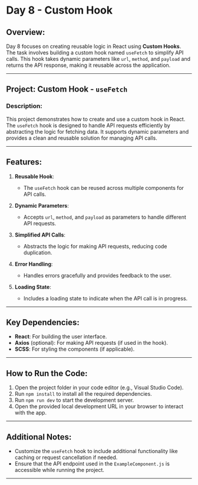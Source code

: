 # Day 8 - Custom Hook

## Overview:
Day 8 focuses on creating reusable logic in React using **Custom Hooks**. The task involves building a custom hook named `useFetch` to simplify API calls. This hook takes dynamic parameters like `url`, `method`, and `payload` and returns the API response, making it reusable across the application.

---

## Project: Custom Hook - `useFetch`

### Description:
This project demonstrates how to create and use a custom hook in React. The `useFetch` hook is designed to handle API requests efficiently by abstracting the logic for fetching data. It supports dynamic parameters and provides a clean and reusable solution for managing API calls.

---

## Features:
1. **Reusable Hook**:
   - The `useFetch` hook can be reused across multiple components for API calls.

2. **Dynamic Parameters**:
   - Accepts `url`, `method`, and `payload` as parameters to handle different API requests.

3. **Simplified API Calls**:
   - Abstracts the logic for making API requests, reducing code duplication.

4. **Error Handling**:
   - Handles errors gracefully and provides feedback to the user.

5. **Loading State**:
   - Includes a loading state to indicate when the API call is in progress.

---

## Key Dependencies:
- **React**: For building the user interface.
- **Axios** (optional): For making API requests (if used in the hook).
- **SCSS**: For styling the components (if applicable).

---

## How to Run the Code:
1. Open the project folder in your code editor (e.g., Visual Studio Code).
2. Run `npm install` to install all the required dependencies.
3. Run `npm run dev` to start the development server.
4. Open the provided local development URL in your browser to interact with the app.

---

## Additional Notes:
- Customize the `useFetch` hook to include additional functionality like caching or request cancellation if needed.
- Ensure that the API endpoint used in the `ExampleComponent.js` is accessible while running the project.

---
